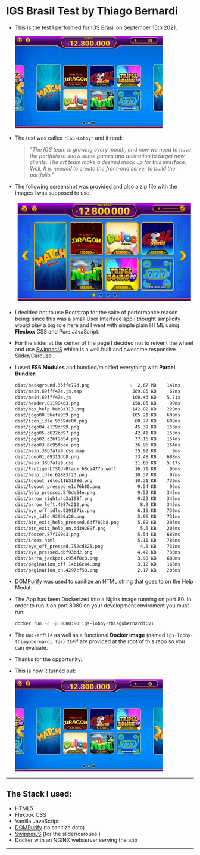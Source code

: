# IGS Brasil Test by Thiago Bernardi

- This is the test I performed for IGS Brasil on September 15th 2021.

  ![Animated Gif with a screencast of final product](./igsteste.gif)

- The test was called `"IGS-Lobby"` and it read:

  > _"The IGS team is growing every month, and now we need to have the portfolio to show some
  > games and animation to target new clients. The art team make a desired mock up for this
  > interface. Well, It is needed to create the front-end server to build the portfolio."_

- The following screenshot was provided and also a zip file with the images I was supposed to use.

  ![The image I was provided with so I could work with](screenshot.png)

- I decided not to use Bootstrap for the sake of performance reason being: since this was a small User Interface app I thought simplicity would play a big role here and I went with simple plain HTML using **Flexbox** CSS and Pure JavaScript.

- For the slider at the center of the page I decided not to reivent the wheel and use [SwipperJS](https://swiperjs.com/) which is a well built and awesome responsive Slider/Carousel.

- I used **ES6 Modules** and bundled/minified everything with **Parcel Bundler**:

  ```
  dist/background.35ffc79d.png               ⚠️  2.67 MB    141ms
  dist/main.69fff47e.js.map                   589.85 KB     62ms
  dist/main.69fff47e.js                       160.43 KB    5.71s
  dist/header.811904d3.png                    158.05 KB     99ms
  dist/box_help.bab8a313.png                  142.82 KB    229ms
  dist/jogo00.56efa959.png                    105.21 KB    689ms
  dist/icon_idle.9359dc0f.png                  60.77 KB    689ms
  dist/jogo04.e179dc99.png                     45.39 KB    153ms
  dist/jogo05.c622bd97.png                     42.41 KB    153ms
  dist/jogo02.c2bf9d54.png                     37.16 KB    154ms
  dist/jogo03.6c95fbce.png                     36.96 KB    154ms
  dist/main.38b7afa9.css.map                   35.92 KB      9ms
  dist/jogo01.09311db8.png                     33.48 KB    688ms
  dist/main.38b7afa9.css                       21.65 KB    5.17s
  dist/FrutigerLTStd-Black.68ca477b.woff       16.71 KB     96ms
  dist/help_idle.62883f23.png                  10.37 KB     97ms
  dist/logout_idle.11b5198d.png                10.31 KB    730ms
  dist/logout_pressed.e1c76b80.png              9.54 KB     95ms
  dist/help_pressed.5f0de54e.png                9.52 KB    345ms
  dist/arrow_right.4c3a198f.png                 9.22 KB    345ms
  dist/arrow_left.4987c212.png                   8.9 KB    345ms
  dist/eye_off_idle.9291071c.png                6.16 KB    730ms
  dist/eye_idle.92930a20.png                    5.96 KB    731ms
  dist/btn_exit_help_pressed.6df707b8.png       5.89 KB    205ms
  dist/btn_exit_help_on.dd39289f.png             5.6 KB    205ms
  dist/footer.87f190e3.png                      5.54 KB    688ms
  dist/index.html                               5.11 KB    786ms
  dist/eye_off_pressed.752cd825.png              4.6 KB    731ms
  dist/eye_pressed.dbf93bd2.png                 4.42 KB    730ms
  dist/barra_jackpot.c954f8c8.png               3.98 KB    688ms
  dist/pagination_off.14b16ca4.png              3.12 KB    163ms
  dist/pagination_on.4297cf58.png               2.17 KB    205ms
  ```

- [DOMPurify](https://www.npmjs.com/package/dompurify) was used to sanitize an HTML string that goes to on the Help Modal.

- The App has been Dockerized into a Nginx image running on port 80. In order to run it on port 8080 on your development enviroment you must run:

  ```sh
  docker run -d -p 8080:80 igs-lobby-thiagobernardi:v1
  ```

- The `Dockerfile` as well as a functional **Docker image** (named `igs-lobby-thiagobernardi.tar`) itself are provided at the root of this repo so you can evaluate.

- Thanks for the opportunity.

- This is how it turned out:

  ![Animated Gif with a screencast of final product](./igsteste.gif)

---

## The Stack I used:

- HTML5
- Flexbox CSS
- Vanilla JavaScript
- [DOMPurify](https://www.npmjs.com/package/dompurify) (to sanitize data)
- [SwipperJS](https://swiperjs.com/) (for the slider/carousel)
- Docker with an NGINX webserver serving the app

---
